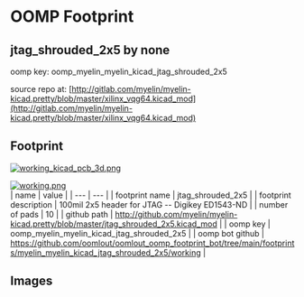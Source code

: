 # OOMP Footprint  
## jtag_shrouded_2x5  by none  
  
oomp key: oomp_myelin_myelin_kicad_jtag_shrouded_2x5  
  
source repo at: [http://gitlab.com/myelin/myelin-kicad.pretty/blob/master/xilinx_vqg64.kicad_mod](http://gitlab.com/myelin/myelin-kicad.pretty/blob/master/xilinx_vqg64.kicad_mod)  
## Footprint  
  
[![working_kicad_pcb_3d.png](working_kicad_pcb_3d_600.png)](working_kicad_pcb_3d.png)  
  
[![working.png](working_600.png)](working.png)  
| name | value | 
| --- | --- | 
| footprint name | jtag_shrouded_2x5 | 
| footprint description | 100mil 2x5 header for JTAG -- Digikey ED1543-ND | 
| number of pads | 10 | 
| github path | http://github.com/myelin/myelin-kicad.pretty/blob/master/jtag_shrouded_2x5.kicad_mod | 
| oomp key | oomp_myelin_myelin_kicad_jtag_shrouded_2x5 | 
| oomp bot github | https://github.com/oomlout/oomlout_oomp_footprint_bot/tree/main/footprints/myelin_myelin_kicad_jtag_shrouded_2x5/working | 
## Images  
